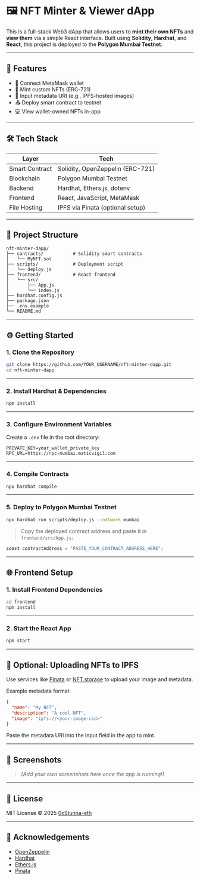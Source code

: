 
# 🖼️ NFT Minter & Viewer dApp

This is a full-stack Web3 dApp that allows users to **mint their own NFTs** and **view them** via a simple React interface. Built using **Solidity**, **Hardhat**, and **React**, this project is deployed to the **Polygon Mumbai Testnet**.

---

## 🚀 Features

- 🔐 Connect MetaMask wallet
- 🧠 Mint custom NFTs (ERC-721)
- 🔗 Input metadata URI (e.g., IPFS-hosted images)
- 📤 Deploy smart contract to testnet
- 💻 View wallet-owned NFTs in-app

---

## 🛠️ Tech Stack

| Layer        | Tech                             |
|--------------|----------------------------------|
| Smart Contract | Solidity, OpenZeppelin (ERC-721) |
| Blockchain    | Polygon Mumbai Testnet            |
| Backend       | Hardhat, Ethers.js, dotenv        |
| Frontend      | React, JavaScript, MetaMask       |
| File Hosting  | IPFS via Pinata (optional setup)  |

---

## 📂 Project Structure

```
nft-minter-dapp/
├── contracts/           # Solidity smart contracts
│   └── MyNFT.sol
├── scripts/             # Deployment script
│   └── deploy.js
├── frontend/            # React frontend
│   └── src/
│       ├── App.js
│       └── index.js
├── hardhat.config.js
├── package.json
├── .env.example
└── README.md
```

---

## ⚙️ Getting Started

### 1. Clone the Repository

```bash
git clone https://github.com/YOUR_USERNAME/nft-minter-dapp.git
cd nft-minter-dapp
```

---

### 2. Install Hardhat & Dependencies

```bash
npm install
```

---

### 3. Configure Environment Variables

Create a `.env` file in the root directory:

```env
PRIVATE_KEY=your_wallet_private_key
RPC_URL=https://rpc-mumbai.maticvigil.com
```

---

### 4. Compile Contracts

```bash
npx hardhat compile
```

---

### 5. Deploy to Polygon Mumbai Testnet

```bash
npx hardhat run scripts/deploy.js --network mumbai
```

> Copy the deployed contract address and paste it in `frontend/src/App.js`:
```js
const contractAddress = "PASTE_YOUR_CONTRACT_ADDRESS_HERE";
```

---

## 🌐 Frontend Setup

### 1. Install Frontend Dependencies

```bash
cd frontend
npm install
```

---

### 2. Start the React App

```bash
npm start
```

---

## 🧪 Optional: Uploading NFTs to IPFS

Use services like [Pinata](https://pinata.cloud/) or [NFT.storage](https://nft.storage/) to upload your image and metadata.

Example metadata format:

```json
{
  "name": "My NFT",
  "description": "A cool NFT",
  "image": "ipfs://<your-image-cid>"
}
```

Paste the metadata URI into the input field in the app to mint.

---

## 📸 Screenshots

> _(Add your own screenshots here once the app is running!)_

---

## 🧠 License

MIT License © 2025 [0xStunna-eth](https://github.com/0xStunna-eth)

---

## 🙌 Acknowledgements

- [OpenZeppelin](https://github.com/OpenZeppelin/openzeppelin-contracts)
- [Hardhat](https://hardhat.org/)
- [Ethers.js](https://docs.ethers.io/)
- [Pinata](https://pinata.cloud/)
